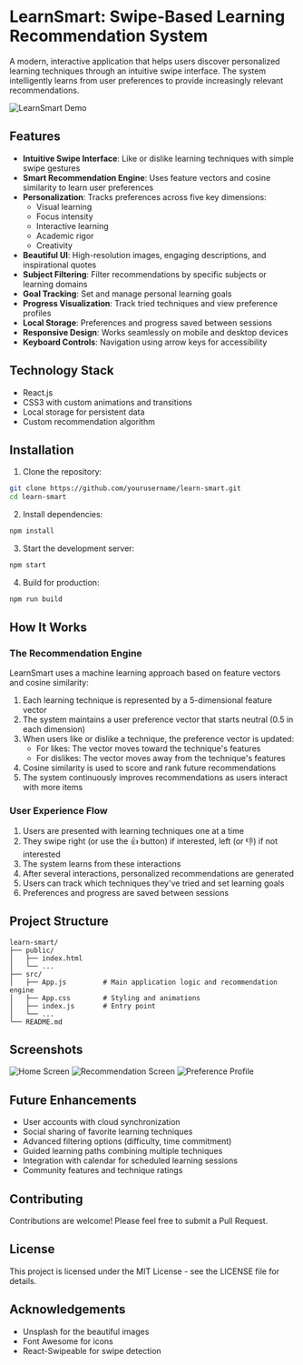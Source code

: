 # LearnSmart: Swipe-Based Learning Recommendation System

A modern, interactive application that helps users discover personalized learning techniques through an intuitive swipe interface. The system intelligently learns from user preferences to provide increasingly relevant recommendations.

![LearnSmart Demo](images/demo.gif)

## Features

- **Intuitive Swipe Interface**: Like or dislike learning techniques with simple swipe gestures
- **Smart Recommendation Engine**: Uses feature vectors and cosine similarity to learn user preferences
- **Personalization**: Tracks preferences across five key dimensions:
  - Visual learning
  - Focus intensity 
  - Interactive learning
  - Academic rigor
  - Creativity
- **Beautiful UI**: High-resolution images, engaging descriptions, and inspirational quotes
- **Subject Filtering**: Filter recommendations by specific subjects or learning domains
- **Goal Tracking**: Set and manage personal learning goals
- **Progress Visualization**: Track tried techniques and view preference profiles
- **Local Storage**: Preferences and progress saved between sessions
- **Responsive Design**: Works seamlessly on mobile and desktop devices
- **Keyboard Controls**: Navigation using arrow keys for accessibility

## Technology Stack

- React.js
- CSS3 with custom animations and transitions
- Local storage for persistent data
- Custom recommendation algorithm

## Installation

1. Clone the repository:
```bash
git clone https://github.com/yourusername/learn-smart.git
cd learn-smart
```

2. Install dependencies:
```bash
npm install
```

3. Start the development server:
```bash
npm start
```

4. Build for production:
```bash
npm run build
```

## How It Works

### The Recommendation Engine

LearnSmart uses a machine learning approach based on feature vectors and cosine similarity:

1. Each learning technique is represented by a 5-dimensional feature vector
2. The system maintains a user preference vector that starts neutral (0.5 in each dimension)
3. When users like or dislike a technique, the preference vector is updated:
   - For likes: The vector moves toward the technique's features
   - For dislikes: The vector moves away from the technique's features
4. Cosine similarity is used to score and rank future recommendations
5. The system continuously improves recommendations as users interact with more items

### User Experience Flow

1. Users are presented with learning techniques one at a time
2. They swipe right (or use the 👍 button) if interested, left (or 👎) if not interested
3. The system learns from these interactions
4. After several interactions, personalized recommendations are generated
5. Users can track which techniques they've tried and set learning goals
6. Preferences and progress are saved between sessions

## Project Structure

```
learn-smart/
├── public/
│   ├── index.html
│   └── ...
├── src/
│   ├── App.js         # Main application logic and recommendation engine
│   ├── App.css        # Styling and animations
│   ├── index.js       # Entry point
│   └── ...
└── README.md
```

## Screenshots

![Home Screen](images/home.png)
![Recommendation Screen](images/recommendations.png)
![Preference Profile](images/preferences.png)

## Future Enhancements

- User accounts with cloud synchronization
- Social sharing of favorite learning techniques
- Advanced filtering options (difficulty, time commitment)
- Guided learning paths combining multiple techniques
- Integration with calendar for scheduled learning sessions
- Community features and technique ratings

## Contributing

Contributions are welcome! Please feel free to submit a Pull Request.

## License

This project is licensed under the MIT License - see the LICENSE file for details.

## Acknowledgements

- Unsplash for the beautiful images
- Font Awesome for icons
- React-Swipeable for swipe detection 
